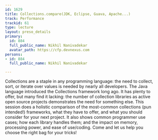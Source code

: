 ```yaml
---
id: 1629
title: Collections.compare(JDK, Eclipse, Guava, Apache...)
track: Performance
trackid: 61
type: lecture
layout: preso_details
primary:
  id: 884
  full_public_name: Nikhil Nanivadekar
  avatar_path: https://cfp.devnexus.com
persons:
- id: 884
  full_public_name: Nikhil Nanivadekar

---
```

Collections are a staple in any programming language: the need to collect, sort, or iterate over values is needed by nearly all developers. The Java language introduced the Collections framework long ago. It has plenty to offer, but many find it lacking: the number of collection libraries as active open source projects demonstrates the need for something else. This session does a holistic comparison of the most-common collections (pun intended!) frameworks, what they have to offer, and what you should consider for your next project. It also shows common programmer use cases; how each library handles them; and the impact on memory, processing power, and ease of use/coding. Come and let us help you choose the right bag for your tricks!